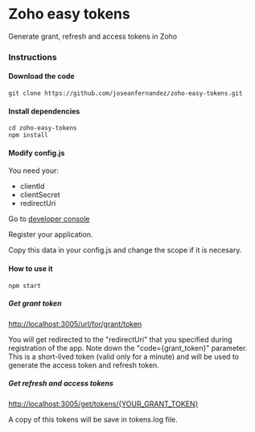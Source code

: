 # Zoho easy tokens
Generate grant, refresh and access tokens in Zoho

### Instructions

####  Download the code
```console
git clone https://github.com/joseanfernandez/zoho-easy-tokens.git
```

####  Install dependencies
```console
cd zoho-easy-tokens
npm install
```

#### Modify config.js

You need your:
* clientId
* clientSecret
* redirectUri

Go to [developer console](https://accounts.zoho.com/signin?servicename=AaaServer&serviceurl=%2Fdeveloperconsole)

Register your application.

Copy this data in your config.js and change the scope if it is necesary.

#### How to use it
```console
npm start
```

##### Get grant token

[http://localhost:3005/url/for/grant/token](http://localhost:3005/url/for/grant/token)

You will get redirected to the "redirectUri" that you specified during registration of the app.
Note down the "code={grant_token}" parameter.
This is a short-lived token (valid only for a minute) and will be used to generate the access token and refresh token.

##### Get refresh and access tokens
[http://localhost:3005/get/tokens/{YOUR_GRANT_TOKEN}](http://localhost:3005/get/tokens/{YOUR_GRANT_TOKEN})

A copy of this tokens will be save in tokens.log file.


